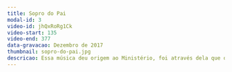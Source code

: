 ```yaml
---
title: Sopro do Pai
modal-id: 3
video-id: jhQxRoRg1Ck
video-start: 135
video-end: 377
data-gravacao: Dezembro de 2017
thumbnail: sopro-do-pai.jpg
descricao: Essa música deu origem ao Ministério, foi através dela que o Espírito Santo nos inspirou ao serviço.
---
```

